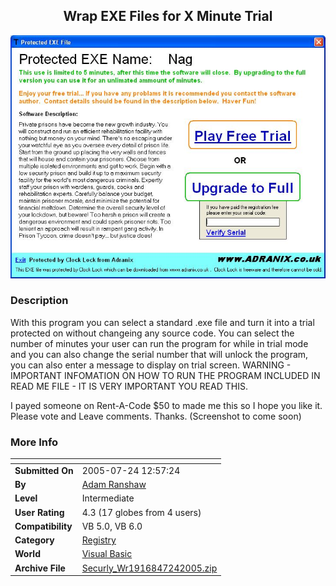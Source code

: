 ﻿<div align="center">

## Wrap EXE Files for X Minute Trial

<img src="PIC2005724105310111.JPG">
</div>

### Description

With this program you can select a standard .exe file and turn it into a trial protected on without changeing any source code. You can select the number of minutes your user can run the program for while in trial mode and you can also change the serial number that will unlock the program, you can also enter a message to display on trial screen. WARNING - IMPORTANT INFOMATION ON HOW TO RUN THE PROGRAM INCLUDED IN READ ME FILE - IT IS VERY IMPORTANT YOU READ THIS.

I payed someone on Rent-A-Code $50 to made me this so I hope you like it. Please vote and Leave comments. Thanks. (Screenshot to come soon)
 
### More Info
 


<span>             |<span>
---                |---
**Submitted On**   |2005-07-24 12:57:24
**By**             |[Adam Ranshaw](https://github.com/Planet-Source-Code/PSCIndex/blob/master/ByAuthor/adam-ranshaw.md)
**Level**          |Intermediate
**User Rating**    |4.3 (17 globes from 4 users)
**Compatibility**  |VB 5\.0, VB 6\.0
**Category**       |[Registry](https://github.com/Planet-Source-Code/PSCIndex/blob/master/ByCategory/registry__1-36.md)
**World**          |[Visual Basic](https://github.com/Planet-Source-Code/PSCIndex/blob/master/ByWorld/visual-basic.md)
**Archive File**   |[Securly\_Wr1916847242005\.zip](https://github.com/Planet-Source-Code/adam-ranshaw-wrap-exe-files-for-x-minute-trial__1-61876/archive/master.zip)








